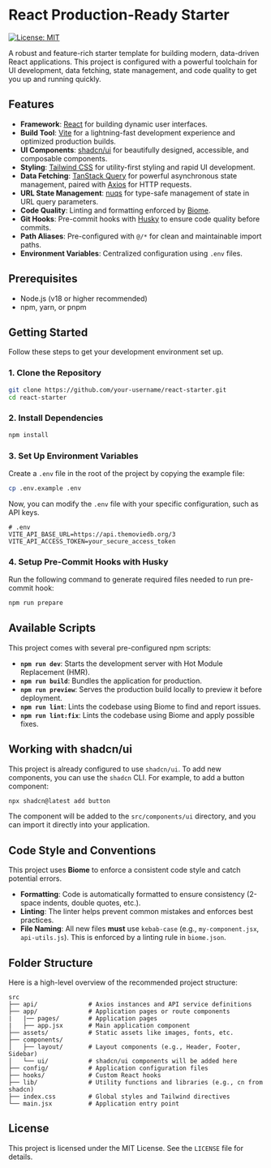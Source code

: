 # React Production-Ready Starter

[![License: MIT](https://img.shields.io/badge/License-MIT-yellow.svg)](https://opensource.org/licenses/MIT)

A robust and feature-rich starter template for building modern, data-driven React applications. This project is configured with a powerful toolchain for UI development, data fetching, state management, and code quality to get you up and running quickly.

## Features

- **Framework**: [React](https://react.dev/) for building dynamic user interfaces.
- **Build Tool**: [Vite](https://vitejs.dev/) for a lightning-fast development experience and optimized production builds.
- **UI Components**: [shadcn/ui](https://ui.shadcn.com/) for beautifully designed, accessible, and composable components.
- **Styling**: [Tailwind CSS](https://tailwindcss.com/) for utility-first styling and rapid UI development.
- **Data Fetching**: [TanStack Query](https://tanstack.com/query/latest) for powerful asynchronous state management, paired with [Axios](https://axios-http.com/) for HTTP requests.
- **URL State Management**: [nuqs](https://nuqs.47ng.com/) for type-safe management of state in URL query parameters.
- **Code Quality**: Linting and formatting enforced by [Biome](https://biomejs.dev/).
- **Git Hooks**: Pre-commit hooks with [Husky](https://typicode.github.io/husky/) to ensure code quality before commits.
- **Path Aliases**: Pre-configured with `@/*` for clean and maintainable import paths.
- **Environment Variables**: Centralized configuration using `.env` files.

## Prerequisites

- Node.js (v18 or higher recommended)
- npm, yarn, or pnpm

## Getting Started

Follow these steps to get your development environment set up.

### 1. Clone the Repository

```bash
git clone https://github.com/your-username/react-starter.git
cd react-starter
```

### 2. Install Dependencies

```bash
npm install
```

### 3. Set Up Environment Variables

Create a `.env` file in the root of the project by copying the example file:

```bash
cp .env.example .env
```

Now, you can modify the `.env` file with your specific configuration, such as API keys.

```env
# .env
VITE_API_BASE_URL=https://api.themoviedb.org/3
VITE_API_ACCESS_TOKEN=your_secure_access_token
```

### 4. Setup Pre-Commit Hooks with Husky

Run the following command to generate required files needed to run pre-commit hook:

```bash
npm run prepare
```

## Available Scripts

This project comes with several pre-configured npm scripts:

- **`npm run dev`**: Starts the development server with Hot Module Replacement (HMR).
- **`npm run build`**: Bundles the application for production.
- **`npm run preview`**: Serves the production build locally to preview it before deployment.
- **`npm run lint`**: Lints the codebase using Biome to find and report issues.
- **`npm run lint:fix`**: Lints the codebase using Biome and apply possible fixes.

## Working with shadcn/ui

This project is already configured to use `shadcn/ui`. To add new components, you can use the `shadcn` CLI. For example, to add a button component:

```bash
npx shadcn@latest add button
```

The component will be added to the `src/components/ui` directory, and you can import it directly into your application.

## Code Style and Conventions

This project uses **Biome** to enforce a consistent code style and catch potential errors.

*   **Formatting**: Code is automatically formatted to ensure consistency (2-space indents, double quotes, etc.).
*   **Linting**: The linter helps prevent common mistakes and enforces best practices.
*   **File Naming**: All new files **must** use `kebab-case` (e.g., `my-component.jsx`, `api-utils.js`). This is enforced by a linting rule in `biome.json`.

## Folder Structure

Here is a high-level overview of the recommended project structure:

```text
src
├── api/              # Axios instances and API service definitions
├── app/              # Application pages or route components
|   |── pages/        # Application pages
|   ├── app.jsx       # Main application component
├── assets/           # Static assets like images, fonts, etc.
├── components/
│   ├── layout/       # Layout components (e.g., Header, Footer, Sidebar)
│   └── ui/           # shadcn/ui components will be added here
├── config/           # Application configuration files
├── hooks/            # Custom React hooks
├── lib/              # Utility functions and libraries (e.g., cn from shadcn)
├── index.css         # Global styles and Tailwind directives
└── main.jsx          # Application entry point
```

## License

This project is licensed under the MIT License. See the `LICENSE` file for details.
